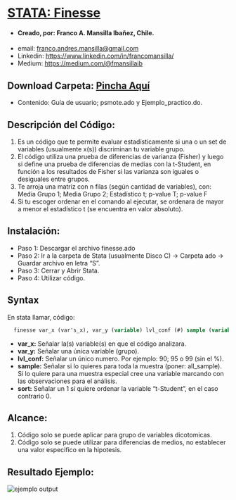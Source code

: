 # [STATA: Finesse](https://drive.google.com/open?id=15rDmvm-mMWcooGO6Rxw0jwr5y76AX3SX&authuser=fmansilla%40fen.uchile.cl&usp=drive_fs) 

- #### Creado, por: Franco A. Mansilla Ibañez, Chile.
- email: franco.andres.mansilla@gmail.com
- Linkedin: https://www.linkedin.com/in/francomansilla/
- Medium: https://medium.com/@fmansillaib

## Download Carpeta: [Pincha Aquí](https://drive.google.com/open?id=15rDmvm-mMWcooGO6Rxw0jwr5y76AX3SX&authuser=fmansilla%40fen.uchile.cl&usp=drive_fs)
- Contenido: Guía de usuario; psmote.ado y Ejemplo_practico.do.

## Descripción del Código: 

1. Es un código que te permite evaluar estadísticamente si una o un set de variables (usualmente x(s)) discriminan tu variable grupo.
2. El código utiliza una prueba de diferencias de varianza (Fisher) y luego si define una prueba de diferencias de medias con la t-Student, en función a los resultados de Fisher si las varianza son iguales o desiguales entre grupos.
3. Te arroja una matriz con n filas (según cantidad de variables), con: Media Grupo 1; Media Grupo 2; Estadístico t; p-value T; p-value F
4. Si tu escoger ordenar en el comando al ejecutar, se ordenara de mayor a menor el estadístico t (se encuentra en valor absoluto).


## Instalación:
- Paso 1: Descargar el archivo finesse.ado 
- Paso 2: Ir a la carpeta de Stata (usualmente Disco C) -> Carpeta ado -> Guardar archivo en letra “S”.
- Paso 3: Cerrar y Abrir Stata. 
- Paso 4: Utilizar código.

## Syntax 

En stata llamar, código:

```stata
  finesse var_x (var's_x), var_y (variable) lvl_conf (#) sample (variable) sort (#)
```

- **var_x:** Señalar la(s) variable(s) en que el código analizara. 
- **var_y:** Señalar una única variable (grupo).
- **lvl_conf:** Señalar un único numero. Por ejemplo: 90; 95 o 99 (sin el %).
- **sample:** Señalar si lo quieres para toda la muestra (poner: all_sample). Si lo quiere para una muestra especial cree una variable marcando con las observaciones para el análisis. 
- **sort:** Señalar un 1 si quiere ordenar la variable “t-Student”, en el caso contrario 0. 

## Alcance:

1. Código solo se puede aplicar para grupo de variables dicotomicas. 
2. Código solo se puede utilizar para diferencias de medios, no establecer una valor especifico en la hipotesis. 



## Resultado Ejemplo:
![ejemplo output](https://github.com/fmansillaib/stata_Finesse/blob/main/1.ejemplo_output.png)

